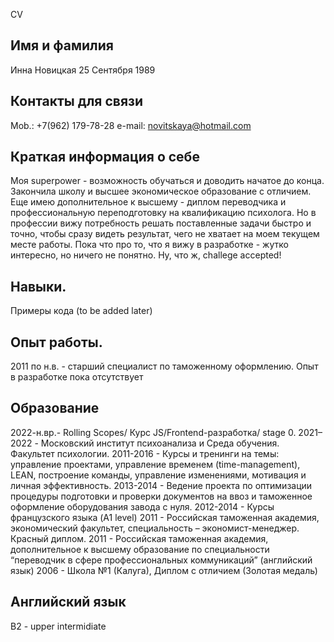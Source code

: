 CV

## Имя и фамилия
Инна Новицкая
25 Сентября 1989

## Контакты для связи
Mob.: +7(962) 179-78-28
e-mail: novitskaya@hotmail.com

## Краткая информация о себе 
Моя superpower - возможность обучаться и доводить начатое до конца.
Закончила школу и высшее экономическое образование с отличием. Еще имею дополнительное к высшему - диплом переводчика и профессиональную переподготовку на квалификацию психолога.
Но в профессии вижу потребность решать поставленные задачи быстро и точно, чтобы сразу видеть результат, чего не хватает на моем текущем месте работы. 
Пока что про то, что я вижу в разработке - жутко интересно, но ничего не понятно. Ну, что ж, challege accepted!

## Навыки. 
Примеры кода (to be added later)

## Опыт работы. 
2011 по н.в. - старший специалист по таможенному оформлению.
Опыт в разработке пока отсутствует


## Образование
2022-н.вр.- Rolling Scopes/  Курс JS/Frontend-разработка/ stage 0.
2021–2022 - Московский институт психоанализа и Среда обучения. Факультет психологии.
2011-2016 - Курсы и тренинги на темы: управление проектами, управление временем (time-management), LEAN, построение команды, управление изменениями, мотивация и личная эффективность.
2013-2014 - Ведение проекта по оптимизации процедуры подготовки и проверки документов на ввоз и таможенное оформление оборудования завода с нуля.
2012-2014 - Курсы французского языка (A1 level)
2011      - Российская таможенная академия, экономический факультет, специальность – экономист-менеджер. Красный диплом.
2011      - Российская таможенная академия, дополнительное к высшему образование по специальности “переводчик в сфере профессиональных коммуникаций” (английский язык)
2006       - Школа №1 (Калуга), Диплом с отличием (Золотая медаль)
 
## Английский язык 
B2 - upper intermidiate 
